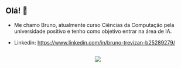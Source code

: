 ## Olá! 👋

- Me chamo Bruno, atualmente curso Ciências da Computação pela universidade positivo e tenho como objetivo entrar na área de IA.

- Linkedin: https://www.linkedin.com/in/bruno-trevizan-b25289279/

## 
<p align="center">
  <a href="https://skillicons.dev">
    <img src="https://skillicons.dev/icons?i=java,c,py,mysql" />
  </a>
</p>
